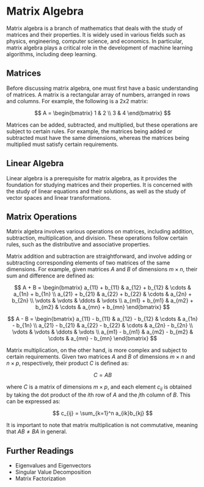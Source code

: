 # Matrix Algebra

Matrix algebra is a branch of mathematics that deals with the study of matrices and their properties. It is widely used in various fields such as physics, engineering, computer science, and economics. In particular, matrix algebra plays a critical role in the development of machine learning algorithms, including deep learning.

## Matrices

Before discussing matrix algebra, one must first have a basic understanding of matrices. A matrix is a rectangular array of numbers, arranged in rows and columns. For example, the following is a 2x2 matrix:

$$
A = \begin{bmatrix}
1 & 2 \\
3 & 4
\end{bmatrix}
$$

Matrices can be added, subtracted, and multiplied, but these operations are subject to certain rules. For example, the matrices being added or subtracted must have the same dimensions, whereas the matrices being multiplied must satisfy certain requirements.

## Linear Algebra

Linear algebra is a prerequisite for matrix algebra, as it provides the foundation for studying matrices and their properties. It is concerned with the study of linear equations and their solutions, as well as the study of vector spaces and linear transformations.

## Matrix Operations

Matrix algebra involves various operations on matrices, including addition, subtraction, multiplication, and division. These operations follow certain rules, such as the distributive and associative properties.

Matrix addition and subtraction are straightforward, and involve adding or subtracting corresponding elements of two matrices of the same dimensions. For example, given matrices $A$ and $B$ of dimensions $m \times n$, their sum and difference are defined as:

$$
A + B = \begin{bmatrix}
a_{11} + b_{11} & a_{12} + b_{12} & \cdots & a_{1n} + b_{1n} \\
a_{21} + b_{21} & a_{22} + b_{22} & \cdots & a_{2n} + b_{2n} \\
\vdots & \vdots & \ddots & \vdots \\
a_{m1} + b_{m1} & a_{m2} + b_{m2} & \cdots & a_{mn} + b_{mn}
\end{bmatrix}
$$

$$
A - B = \begin{bmatrix}
a_{11} - b_{11} & a_{12} - b_{12} & \cdots & a_{1n} - b_{1n} \\
a_{21} - b_{21} & a_{22} - b_{22} & \cdots & a_{2n} - b_{2n} \\
\vdots & \vdots & \ddots & \vdots \\
a_{m1} - b_{m1} & a_{m2} - b_{m2} & \cdots & a_{mn} - b_{mn}
\end{bmatrix}
$$

Matrix multiplication, on the other hand, is more complex and subject to certain requirements. Given two matrices $A$ and $B$ of dimensions $m \times n$ and $n \times p$, respectively, their product $C$ is defined as:

$$
C = AB
$$

where $C$ is a matrix of dimensions $m \times p$, and each element $c_{ij}$ is obtained by taking the dot product of the $i$th row of $A$ and the $j$th column of $B$. This can be expressed as:

$$
c_{ij} = \sum_{k=1}^n a_{ik}b_{kj}
$$

It is important to note that matrix multiplication is not commutative, meaning that $AB \neq BA$ in general.

## Further Readings

- Eigenvalues and Eigenvectors
- Singular Value Decomposition
- Matrix Factorization
